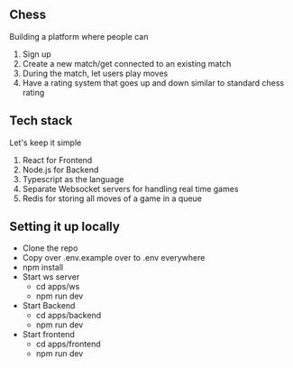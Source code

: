 ## Chess

Building a platform where people can

1. Sign up
2. Create a new match/get connected to an existing match
3. During the match, let users play moves
4. Have a rating system that goes up and down similar to standard chess rating

## Tech stack

Let's keep it simple

1. React for Frontend
2. Node.js for Backend
3. Typescript as the language
4. Separate Websocket servers for handling real time games
5. Redis for storing all moves of a game in a queue

## Setting it up locally

- Clone the repo
- Copy over .env.example over to .env everywhere
- npm install
- Start ws server
  - cd apps/ws
  - npm run dev
- Start Backend
  - cd apps/backend
  - npm run dev
- Start frontend
  - cd apps/frontend
  - npm run dev
